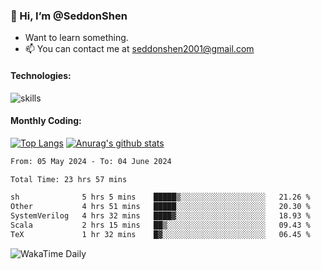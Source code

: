 ### 👋 Hi, I’m @SeddonShen
- Want to learn something.
- 📫 You can contact me at seddonshen2001@gmail.com

#### Technologies:

![skills](https://skillicons.dev/icons?i=scala,js,html,css,bootstrap,jquery,c,cpp,cloudflare,django,docker,flask,git,github,githubactions,linux,latex,mysql,nodejs,ps,php,pr,py,raspberrypi,redis,unreal,v,vscode,vue,bash)

#### Monthly Coding:
[![Top Langs](https://github-readme-stats.vercel.app/api/top-langs?username=seddonshen&show_icons=true&locale=en&layout=compact&hide=html&langs_count=8)](https://github.com/SeddonShen/)
[![Anurag's github stats](https://github-readme-stats.vercel.app/api?username=SeddonShen&count_private=true&show_icons=true)](https://github.com/anuraghazra/github-readme-stats)
<!--START_SECTION:waka-->

```txt
From: 05 May 2024 - To: 04 June 2024

Total Time: 23 hrs 57 mins

sh              5 hrs 5 mins    █████▒░░░░░░░░░░░░░░░░░░░   21.26 %
Other           4 hrs 51 mins   █████░░░░░░░░░░░░░░░░░░░░   20.30 %
SystemVerilog   4 hrs 32 mins   ████▓░░░░░░░░░░░░░░░░░░░░   18.93 %
Scala           2 hrs 15 mins   ██▒░░░░░░░░░░░░░░░░░░░░░░   09.43 %
TeX             1 hr 32 mins    █▓░░░░░░░░░░░░░░░░░░░░░░░   06.45 %
```

<!--END_SECTION:waka-->

![WakaTime Daily](https://wakatime.com/share/@seddon2001/61a7e342-5f12-4fea-bf92-1fac161e97d6.svg)
<!---
SeddonShen/SeddonShen is a ✨ special ✨ repository because its `README.md` (this file) appears on your GitHub profile.
You can click the Preview link to take a look at your changes.
--->
